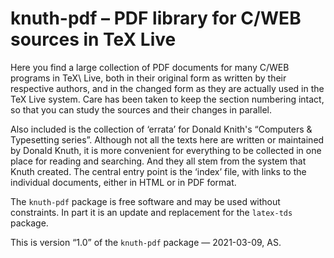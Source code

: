 # knuth-pdf – PDF library for C/WEB sources in TeX Live

Here you find a large collection of PDF documents for many C/WEB programs in
TeX\ Live, both in their original form as written by their respective authors,
and in the changed form as they are actually used in the TeX Live system.
Care has been taken to keep the section numbering intact, so that you can study
the sources and their changes in parallel.

Also included is the collection of ‘errata’ for Donald Knith's “Computers &
Typesetting series”.  Although not all the texts here are written or
maintained by Donald Knuth, it is more convenient for everything to be
collected in one place for reading and searching. And they all stem from the
system that Knuth created.  The central entry point is the ‘index’ file, with
links to the individual documents, either in HTML or in PDF format.

The `knuth-pdf` package is free software and may be used without constraints.
In part it is an update and replacement for the `latex-tds` package.

This is version “1.0” of the `knuth-pdf` package — 2021-03-09, AS.

